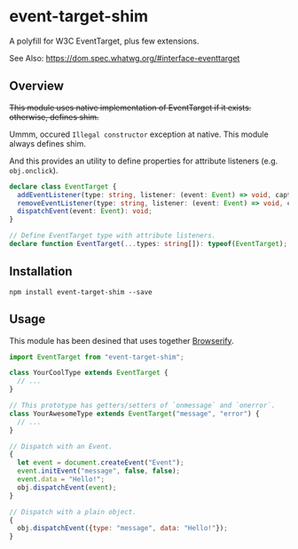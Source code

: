 # event-target-shim

A polyfill for W3C EventTarget, plus few extensions.

See Also: https://dom.spec.whatwg.org/#interface-eventtarget


## Overview

~~This module uses native implementation of EventTarget if it exists.~~
~~otherwise, defines shim.~~

Ummm, occured `Illegal constructor` exception at native.
This module always defines shim.

And this provides an utility to define properties for attribute listeners (e.g. `obj.onclick`).

```ts
declare class EventTarget {
  addEventListener(type: string, listener: (event: Event) => void, capture?: boolean = false): void;
  removeEventListener(type: string, listener: (event: Event) => void, capture?: boolean = false): void;
  dispatchEvent(event: Event): void;
}

// Define EventTarget type with attribute listeners.
declare function EventTarget(...types: string[]): typeof(EventTarget);
```


## Installation

```
npm install event-target-shim --save
```

## Usage

This module has been desined that uses together [Browserify](http://browserify.org/).

```js
import EventTarget from "event-target-shim";

class YourCoolType extends EventTarget {
  // ...
}

// This prototype has getters/setters of `onmessage` and `onerror`.
class YourAwesomeType extends EventTarget("message", "error") {
  // ...
}

// Dispatch with an Event.
{
  let event = document.createEvent("Event");
  event.initEvent("message", false, false);
  event.data = "Hello!";
  obj.dispatchEvent(event);
}

// Dispatch with a plain object.
{
  obj.dispatchEvent({type: "message", data: "Hello!"});
}
```
